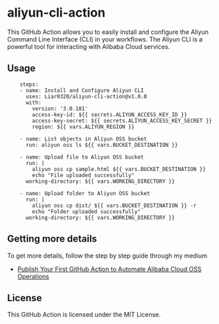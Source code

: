 # aliyun-cli-action

This GitHub Action allows you to easily install and configure the Aliyun Command Line Interface (CLI) in your workflows. The Aliyun CLI is a powerful tool for interacting with Alibaba Cloud services.


## Usage
```
    steps:
    - name: Install and Configure Aliyun CLI
      uses: Liar0320/aliyun-cli-action@v1.0.0
      with:
        version: '3.0.181'
        access-key-id: ${{ secrets.ALIYUN_ACCESS_KEY_ID }}
        access-key-secret: ${{ secrets.ALIYUN_ACCESS_KEY_SECRET }}
        region: ${{ vars.ALIYUN_REGION }}

    - name: List objects in Aliyun OSS bucket
      run: aliyun oss ls ${{ vars.BUCKET_DESTINATION }}

    - name: Upload file to Aliyun OSS bucket
      run: |
        aliyun oss cp sample.html ${{ vars.BUCKET_DESTINATION }}
        echo "File uploaded successfully"
      working-directory: ${{ vars.WORKING_DIRECTORY }}

    - name: Upload folder to Aliyun OSS bucket
      run: |
        aliyun oss cp dist/ ${{ vars.BUCKET_DESTINATION }} -r
        echo "Folder uploaded successfully"
      working-directory: ${{ vars.WORKING_DIRECTORY }}
```

## Getting more details

To get more details, follow the step by step guide through my medium 
- [Publish Your First GitHub Action to Automate Alibaba Cloud OSS Operations](https://medium.com/@wadexu007/3337aa5e5d60?source=friends_link&sk=0c86e6344745b34eeb551e601af3bbc7)

## License
This GitHub Action is licensed under the MIT License.
